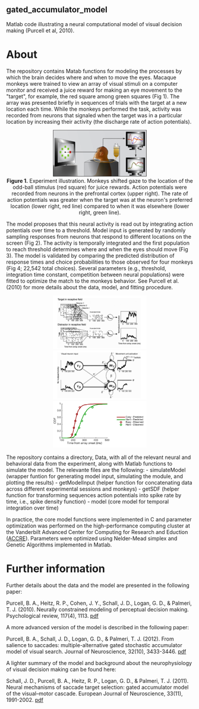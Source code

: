 ## gated_accumulator_model

Matlab code illustrating a neural computational model of visual decision making (Purcell et al, 2010).

# About

The repository contains Matab functions for modeling the processes by which the brain decides where and when to move the eyes.  Macaque monkeys were trained to view an array of visual stimuli on a computer monitor and received a juice reward for making an eye movement to the "target", for example, the red square among green squares (Fig 1).  The array was presented briefly in sequences of trials with the target at a new location each time.  While the monkeys performed the task, activity was recorded from neurons that signaled when the target was in a particular location by increasing their activity (the discharge rate of action potentials).  

<p align="center">
    <img src="visual_search.png" width=50% /><br>
    <b>Figure 1.</b> Experiment illustration.  Monkeys shifted gaze to the location of the odd-ball stimulus (red square) for juice rewards.  Action potentials were recorded from neurons in the prefrontal cortex (upper right).  The rate of action potentials was greater when the target was at the neuron's preferred location (lower right, red line) compared to when it was elsewhere (lower right, green line).
</p>

The model proposes that this neural activity is read out by integrating action potentials over time to a threshold.  Model input is generated by randomly sampling responses from neurons that respond to different locations on the screen (Fig 2).  The  activity is temporally integrated and the first population to reach threshold determines where and when the eyes should move (Fig 3).  The model is validated by comparing the predicted distribution of response times and choice probabilities to those observed for four monkeys (Fig 4; 22,542 total choices).  Several parameters (e.g., threshold, integration time constant, competition between neural populations) were fitted to optimize the match to the monkeys behavior.  See Purcell et al. (2010) for more details about the data, model, and fitting procedure.

<p align="center">
    <img src="model_input.png" width=50% />
    <img src="model_illustration.png" width=50% />
    <img src="RT_CDFs.png" width=50% />
</p>

The repository contains a directory, Data, with all of the relevant neural and behavioral data from the experiment, along with Matlab functions to simulate the model.  The relevante files are the following:
    - simulateModel (wrapper funtion for generating model input, simulating the module, and plotting the results)
    - getModelInput (helper function for concatenating data across different  experimental sessions and monkeys)
    - getSDF (helper function for transforming sequences action potentials into spike rate by time, i.e., spike density function)
    - model (core model for temporal integration over time)

In practice, the core model functions were implemented in C and parameter optimization was performed on the high-performance computing cluster at the Vanderbilt Advanced Center for Computing for Research and Eduction ([ACCRE](http://www.accre.vanderbilt.edu/)).  Parameters were optimized using Nelder-Mead simplex and Genetic Algorithms implemented in Matlab.   


# Further information

Further details about the data and the model are presented in the following paper:

Purcell, B. A., Heitz, R. P., Cohen, J. Y., Schall, J. D., Logan, G. D., & Palmeri, T. J. (2010). Neurally constrained modeling of perceptual decision making. Psychological review, 117(4), 1113. [pdf](https://github.com/purcelba/purcelba.github.io/blob/master/docs/PurcellHeitzCohenSchallLoganPalmeri2010.pdf)

A more advanced version of the model is described in the following paper:

Purcell, B. A., Schall, J. D., Logan, G. D., & Palmeri, T. J. (2012). From salience to saccades: multiple-alternative gated stochastic accumulator model of visual search. Journal of Neuroscience, 32(10), 3433-3446. [pdf](https://github.com/purcelba/purcelba.github.io/blob/master/docs/PurcellSchallLoganPalmeri2012.pdf)

A lighter summary of the model and background about the neurophysiology of visual decision making can be found here:

Schall, J. D., Purcell, B. A., Heitz, R. P., Logan, G. D., & Palmeri, T. J. (2011). Neural mechanisms of saccade target selection: gated accumulator model of the visual–motor cascade. European Journal of Neuroscience, 33(11), 1991-2002. [pdf](https://github.com/purcelba/purcelba.github.io/blob/master/docs/SchallPurcellHeitzLoganPalmeri2011.pdf)

